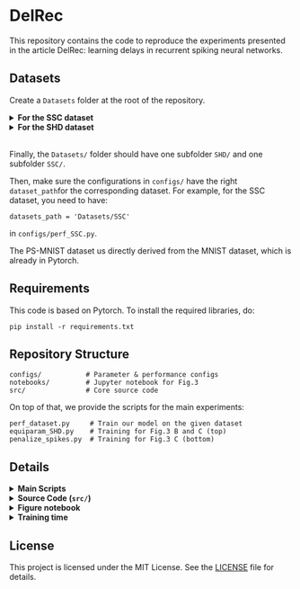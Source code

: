 # DelRec

This repository contains the code to reproduce the experiments presented in the article DelRec: learning delays in recurrent spiking neural networks.

## Datasets 

Create a `Datasets` folder at the root of the repository.

<details> <summary><strong>For the SSC dataset</strong></summary>
<br>
The Spiking Speech Commands (SSC) dataset contains 35 classes from a larger number of speakers. The number of examples in the train, validation and test splits are 75466, 9981 and 20382 respectively.

The datasets folder should have a subfolder `SSC/`containing `ssc_train.h5`, `ssc_valid.h5` and `ssc_test.h5`, which are all downloadable at: https://zenkelab.org/datasets. The dataloader used comes from https://github.com/dgxdn/ASRC-SNN.

</details>

<details> <summary><strong>For the SHD dataset</strong></summary>
<br>
The Spiking Heidelberg Digits (SHD) dataset containing spoken digits from 0 to 9 in both English and German (20 classes). The train and test sets contain 8332 and 2088 examples respectively (there is no validation set provided).

Just create a subfolder `SHD/`in the `Datasets/` folder, then the Spiking Jelly dataloader we use for this dataset will download and process the data automatically.

</details>
<br>

Finally, the `Datasets/` folder should have one subfolder `SHD/` and one subfolder `SSC/`.

Then, make sure the configurations in `configs/` have the right `dataset_path`for the corresponding dataset. For example, for the SSC dataset, you need to have:

```text
datasets_path = 'Datasets/SSC'
````

in `configs/perf_SSC.py`.

The PS-MNIST dataset us directly derived from the MNIST dataset, which is already in Pytorch.

## Requirements

This code is based on Pytorch. To install the required libraries, do:
```text
pip install -r requirements.txt
```

## Repository Structure  

```text
configs/           # Parameter & performance configs
notebooks/         # Jupyter notebook for Fig.3
src/               # Core source code
````
On top of that, we provide the scripts for the main experiments:
```text
perf_dataset.py     # Train our model on the given dataset
equiparam_SHD.py    # Training for Fig.3 B and C (top)
penalize_spikes.py  # Training for Fig.3 C (bottom)
```

## Details

<details> <summary><strong>Main Scripts</strong></summary>

| Script | Description |
|--------|-------------|
| `perf_SHD.py` | Train and evaluate the model on the SHD dataset. To reproduce the accuracies displayed in Table 2, run this script with the corresponding SNN model on `seeds = [i for i in range(10)]`.  |
| `perf_PSMNIST.py` | Train and evaluate the model on the PSMNIST dataset. To reproduce the accuracies displayed in Table 1, run this script with the corresponding SNN model on `seeds = [0, 1, 2]`. |
| `perf_SSC.py` | Train and evaluate the model on the SSC dataset. To reproduce the accuracies displayed in Table 1, run this script with the corresponding SNN model on `seeds = [0, 1, 2]`. |
| `equiparam_SHD.py` | Training the different models in order to obtain the evolution of accuracy on the SHD as a function of the number of parameters. To reproduce Fig.3 B and C (top), run this script on `seeds = [0, 1, 2]`. |
| `penalize_spikes.py` | Training the different models while gradually penalizing spikes, in order to have model accuracy as a function of mean firing rate. To reproduce Fig.3 C (bottom), run this script on `seeds = [0, 1, 2]`. The models in this experiment use the same configuration as for `equiparam_SHD`.|

To run one of these scripts, just use :

```text
python perf_SSC.py
````

for example, in the case of the SSC dataset.

We use [Weights and Biases](https://wandb.ai/site) in order to log our metrics and the evolution of parameters. Please add:

```text
os.environ["WANDB_MODE"] = "disabled"
````

at the beggining of the script if you don't want to use wandb. Otherwise, enter your wandb key inn the place-holder:

```text
WANDB_KEY = None # Your key here
```

</details>

<details> <summary><strong>Source Code (<code>src/</code>)</strong></summary> 

| File/Folder | Description |
|-------------|-------------|
| `datasets.py` | Dataset loading scripts for SHD, SSC, PSMNIST. |
| `recurrent_neurons.py` | Implementation of our class of neurons with delays in recurrent connections. |
| `utils.py` | Helper functions (metrics, seeding, logging ...) |
| `SSC/` `PSMNIST/` `SHD/`| Dataset-specific processing scripts for each dataset. In each subfolder, you have `snn` provides the implementation of the different networks that can be used on the dataset, and `trainer` implements the function used for the training of the networks. `SSC/`and `PSMNIST/`use the same `snn` script.|

</details> 

<details> <summary><strong>Figure notebook</strong></summary>

The figure notebook `notebooks/figures.ipynb` requires runs with `equiparam_SHD.py` for the plot of accuracies on SHD as a function of the number of parameters, or `penalize_spikes.py` for the plot of accuracies on SHD as a function of mean firing rate. 

When running these scripts without any modification to the results directory, you will have an `exp/` folder, with you experiments. Plug in the relative path of the `all_runs.csv` for the experiment you want to plot in the first line on the corresponding plotting cell. 

For instance, if my equiparameter experiment is in the folder `exp/SHD_equiparams/{datetime.now().strftime("%Y-%m-%d-%H-%M-%S")}'`, I will set:

```python
csv_path = '../exp/SHD_equiparams/{datetime.now().strftime("%Y-%m-%d-%H-%M-%S")}/all_runs.csv'
```
as the `csv_path` in the two first cells of `notebooks/figures.ipynb`. If my spike penalization experiment is in the folder `exp/SHD_penalize_spikes/{datetime.now().strftime("%Y-%m-%d-%H-%M-%S")}'`, then I will set:

```python
csv_path = '../exp/SHD_penalize_spikes/{datetime.now().strftime("%Y-%m-%d-%H-%M-%S")}/all_runs.csv'
```
as the `csv_path` in the third cell of `notebooks/figures.ipynb`.

</details> 

<details> <summary><strong>Training time</strong></summary> 

On a NVIDIA A100 GPU, the training time on one seed for the number of epochs detailed in the corresponding config is of the order of:

- SSC ~ 1 day for 100 epochs.
- PSMNIST ~ 2 days for 200 epochs.
- SHD ~ 1 hour for 150 epochs.

</details>

## License 

This project is licensed under the MIT License. See the [LICENSE](LICENSE) file for details.
